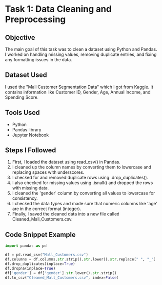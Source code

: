 # Task 1: Data Cleaning and Preprocessing

## Objective
The main goal of this task was to clean a dataset using Python and Pandas. I worked on handling missing values, removing duplicate entries, and fixing any formatting issues in the data.

## Dataset Used
I used the "Mall Customer Segmentation Data" which I got from Kaggle. It contains information like Customer ID, Gender, Age, Annual Income, and Spending Score.

## Tools Used
- Python
- Pandas library
- Jupyter Notebook

## Steps I Followed
1. First, I loaded the dataset using read_csv() in Pandas.
2. I cleaned up the column names by converting them to lowercase and replacing spaces with underscores.
3. I checked for and removed duplicate rows using .drop_duplicates().
4. I also checked for missing values using .isnull() and dropped the rows with missing data.
5. I cleaned the 'gender' column by converting all values to lowercase for consistency.
6. I checked the data types and made sure that numeric columns like 'age' are in the correct format (integer).
7. Finally, I saved the cleaned data into a new file called Cleaned_Mall_Customers.csv.

## Code Snippet Example
```python
import pandas as pd

df = pd.read_csv("Mall_Customers.csv")
df.columns = df.columns.str.strip().str.lower().str.replace(" ", "_")
df.drop_duplicates(inplace=True)
df.dropna(inplace=True)
df['gender'] = df['gender'].str.lower().str.strip()
df.to_csv("Cleaned_Mall_Customers.csv", index=False)
